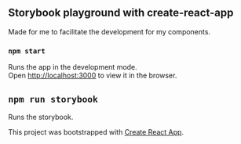 ## Storybook playground with create-react-app

Made for me to facilitate the development for my components.

### `npm start`

Runs the app in the development mode.<br>
Open [http://localhost:3000](http://localhost:3000) to view it in the browser.

## `npm run storybook`

Runs the storybook.

This project was bootstrapped with [Create React App](https://github.com/facebook/create-react-app).
